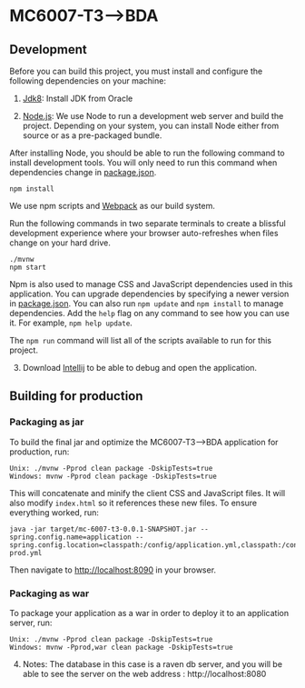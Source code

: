 # MC6007-T3-->BDA

## Development

Before you can build this project, you must install and configure the following dependencies on your machine:

1. [Jdk8][]: Install JDK from Oracle

2. [Node.js][]: We use Node to run a development web server and build the project.
   Depending on your system, you can install Node either from source or as a pre-packaged bundle.

After installing Node, you should be able to run the following command to install development tools.
You will only need to run this command when dependencies change in [package.json](package.json).

    npm install

We use npm scripts and [Webpack][] as our build system.

Run the following commands in two separate terminals to create a blissful development experience where your browser
auto-refreshes when files change on your hard drive.

    ./mvnw
    npm start

Npm is also used to manage CSS and JavaScript dependencies used in this application. You can upgrade dependencies by
specifying a newer version in [package.json](package.json). You can also run `npm update` and `npm install` to manage dependencies.
Add the `help` flag on any command to see how you can use it. For example, `npm help update`.

The `npm run` command will list all of the scripts available to run for this project.

3. Download [Intellij][] to be able to debug and open the application.

## Building for production

### Packaging as jar

To build the final jar and optimize the MC6007-T3-->BDA application for production, run:

    Unix: ./mvnw -Pprod clean package -DskipTests=true
    Windows: mvnw -Pprod clean package -DskipTests=true

This will concatenate and minify the client CSS and JavaScript files. It will also modify `index.html` so it references these new files.
To ensure everything worked, run:

    java -jar target/mc-6007-t3-0.0.1-SNAPSHOT.jar --spring.config.name=application --spring.config.location=classpath:/config/application.yml,classpath:/config/application-prod.yml

Then navigate to [http://localhost:8090](http://localhost:8090) in your browser.

### Packaging as war

To package your application as a war in order to deploy it to an application server, run:

    Unix: ./mvnw -Pprod clean package -DskipTests=true
    Windows: mvnw -Pprod,war clean package -DskipTests=true

4. Notes:
   The database in this case is a raven db server, and you will be able to see the server on the web address : http://localhost:8080

[node.js]: https://nodejs.org/
[webpack]: https://webpack.github.io/
[intellij]: https://www.jetbrains.com/idea/download/#section=windows/
[jdk8]: https://www.oracle.com/technetwork/java/javase/downloads/jdk8-downloads-2133151.html
